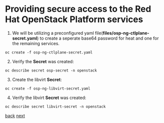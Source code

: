 # Providing secure access to the Red Hat OpenStack Platform services

1. We will be utilizing a preconfigured yaml file(**files/osp-ng-ctlplane-secret.yaml**)
to create a seperate base64 password for heat and one for the remaining
services.

```
oc create -f osp-ng-ctlplane-secret.yaml
```

2. Verify the **Secret** was created:

```
oc describe secret osp-secret -n openstack
```
3. Create the libvirt **Secret**:
```
oc create -f osp-ng-libvirt-secret.yaml
```
4. Verify the libvirt **Secret** was created:

```
oc describe secret libvirt-secret -n openstack
```

[back](install-operators.md) [next](network-isolation.md)
